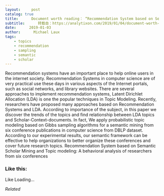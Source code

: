 ```yaml
---
layout:     post
catalog: true
title:      Document worth reading： “Recommendation System based on Semantic Scholar Mining and Topic modeling： A behavioral analysis of researchers from six conferences”
subtitle:      转载自：https://analytixon.com/2019/01/04/document-worth-reading-recommendation-system-based-on-semantic-scholar-mining-and-topic-modeling-a-behavioral-analysis-of-researchers-from-six-conferences/
date:      2019-01-03
author:      Michael Laux
tags:
    - topics
    - recommendation
    - sampling
    - semantic
    - scholar
---
```


Recommendation systems have an important place to help online users in the internet society. Recommendation Systems in computer science are of very practical use these days in various aspects of the Internet portals, such as social networks, and library websites. There are several approaches to implement recommendation systems, Latent Dirichlet Allocation (LDA) is one the popular techniques in Topic Modeling. Recently, researchers have proposed many approaches based on Recommendation Systems and LDA. According to importance of the subject, in this paper we discover the trends of the topics and find relationship between LDA topics and Scholar-Context-documents. In fact, We apply probabilistic topic modeling based on Gibbs sampling algorithms for a semantic mining from six conference publications in computer science from DBLP dataset. According to our experimental results, our semantic framework can be effective to help organizations to better organize these conferences and cover future research topics. Recommendation System based on Semantic Scholar Mining and Topic modeling: A behavioral analysis of researchers from six conferences





### Like this:

Like Loading...


*Related*

